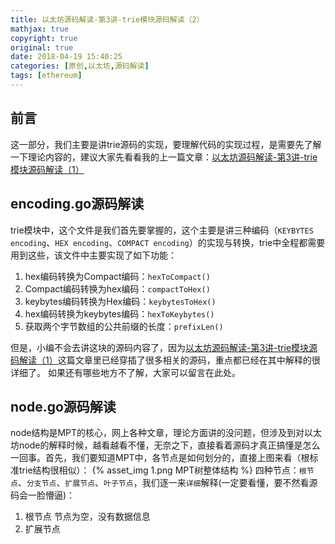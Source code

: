 ```yaml
---
title: 以太坊源码解读-第3讲-trie模块源码解读（2）
mathjax: true
copyright: true
original: true
date: 2018-04-19 15:40:25
categories: [原创,以太坊,源码解读]
tags: [ethereum]
---
```

## 前言
这一部分，我们主要是讲trie源码的实现，要理解代码的实现过程，是需要先了解一下理论内容的，建议大家先看看我的上一篇文章：[以太坊源码解读-第3讲-trie模块源码解读（1）](/articles/original/ethereum/src_analysis/以太坊源码解读-第3讲-trie模块源码解读（1）.html)
<!-- more -->

## encoding.go源码解读
trie模块中，这个文件是我们首先要掌握的，这个主要是讲三种编码（`KEYBYTES encoding`、`HEX encoding`、`COMPACT encoding`）的实现与转换，trie中全程都需要用到这些，该文件中主要实现了如下功能：
1. hex编码转换为Compact编码：`hexToCompact()`
2. Compact编码转换为hex编码：`compactToHex()`
3. keybytes编码转换为Hex编码：`keybytesToHex()`
4. hex编码转换为keybytes编码：`hexToKeybytes()`
5. 获取两个字节数组的公共前缀的长度：`prefixLen()`

但是，小编不会去讲这块的源码内容了，因为[以太坊源码解读-第3讲-trie模块源码解读（1）](/articles/original/ethereum/src_analysis/以太坊源码解读-第3讲-trie模块源码解读（1）.html)这篇文章里已经穿插了很多相关的源码，重点都已经在其中解释的很详细了。
如果还有哪些地方不了解，大家可以留言在此处。

## node.go源码解读
node结构是MPT的核心，网上各种文章，理论方面讲的没问题，但涉及到对以太坊node的解释时候，越看越看不懂，无奈之下，直接看着源码才真正搞懂是怎么一回事。首先，我们要知道MPT中，各节点是如何划分的，直接上图来看（根标准trie结构很相似）：
{% asset_img 1.png  MPT树整体结构 %}
四种节点：`根节点`、`分支节点`、`扩展节点`、`叶子节点`，我们逐一来`详细`解释(一定要看懂，要不然看源码会一脸懵逼)：
1. 根节点
节点为空，没有数据信息
2. 扩展节点


